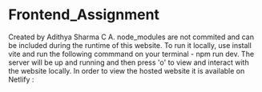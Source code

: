 # Frontend_Assignment
Created by Adithya Sharma C A. 
node_modules are not commited and can be included during the runtime of this website.
To run it locally, use install vite and run the following commmand on your terminal - npm run dev.
The server will be up and running and then press 'o' to view and interact with the website locally.
In order to view the hosted website it is available on Netlify : 
